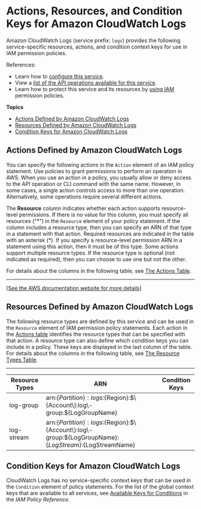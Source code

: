 # Actions, Resources, and Condition Keys for Amazon CloudWatch Logs<a name="list_amazoncloudwatchlogs"></a>

Amazon CloudWatch Logs \(service prefix: `logs`\) provides the following service\-specific resources, actions, and condition context keys for use in IAM permission policies\.

References:
+ Learn how to [configure this service](https://docs.aws.amazon.com/AmazonCloudWatch/latest/monitoring/)\.
+ View a [list of the API operations available for this service](https://docs.aws.amazon.com/AmazonCloudWatchLogs/latest/APIReference/)\.
+ Learn how to protect this service and its resources by [using IAM](https://docs.aws.amazon.com/AmazonCloudWatch/latest/monitoring/auth-and-access-control-cw.html) permission policies\.

**Topics**
+ [Actions Defined by Amazon CloudWatch Logs](#amazoncloudwatchlogs-actions-as-permissions)
+ [Resources Defined by Amazon CloudWatch Logs](#amazoncloudwatchlogs-resources-for-iam-policies)
+ [Condition Keys for Amazon CloudWatch Logs](#amazoncloudwatchlogs-policy-keys)

## Actions Defined by Amazon CloudWatch Logs<a name="amazoncloudwatchlogs-actions-as-permissions"></a>

You can specify the following actions in the `Action` element of an IAM policy statement\. Use policies to grant permissions to perform an operation in AWS\. When you use an action in a policy, you usually allow or deny access to the API operation or CLI command with the same name\. However, in some cases, a single action controls access to more than one operation\. Alternatively, some operations require several different actions\.

The **Resource** column indicates whether each action supports resource\-level permissions\. If there is no value for this column, you must specify all resources \("\*"\) in the `Resource` element of your policy statement\. If the column includes a resource type, then you can specify an ARN of that type in a statement with that action\. Required resources are indicated in the table with an asterisk \(\*\)\. If you specify a resource\-level permission ARN in a statement using this action, then it must be of this type\. Some actions support multiple resource types\. If the resource type is optional \(not indicated as required\), then you can choose to use one but not the other\.

For details about the columns in the following table, see [The Actions Table](reference_policies_actions-resources-contextkeys.md#actions_table)\.


****  
[\[See the AWS documentation website for more details\]](http://docs.aws.amazon.com/IAM/latest/UserGuide/list_amazoncloudwatchlogs.html)

## Resources Defined by Amazon CloudWatch Logs<a name="amazoncloudwatchlogs-resources-for-iam-policies"></a>

The following resource types are defined by this service and can be used in the `Resource` element of IAM permission policy statements\. Each action in the [Actions table](#amazoncloudwatchlogs-actions-as-permissions) identifies the resource types that can be specified with that action\. A resource type can also define which condition keys you can include in a policy\. These keys are displayed in the last column of the table\. For details about the columns in the following table, see [The Resource Types Table](reference_policies_actions-resources-contextkeys.md#resources_table)\.


****  

| Resource Types | ARN | Condition Keys | 
| --- | --- | --- | 
|   log\-group  |  arn:$\{Partition\}:logs:$\{Region\}:$\{Account\}:log\-group:$\{LogGroupName\}  |  | 
|   log\-stream  |  arn:$\{Partition\}:logs:$\{Region\}:$\{Account\}:log\-group:$\{LogGroupName\}:$\{LogStream\}:$\{LogStreamName\}  |  | 

## Condition Keys for Amazon CloudWatch Logs<a name="amazoncloudwatchlogs-policy-keys"></a>

CloudWatch Logs has no service\-specific context keys that can be used in the `Condition` element of policy statements\. For the list of the global context keys that are available to all services, see [Available Keys for Conditions](reference_policies_condition-keys.html#AvailableKeys) in the *IAM Policy Reference*\.